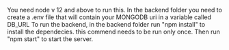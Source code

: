 You need node v 12 and above to run this.
In the backend folder you need to create a .env file that will contain your MONGODB uri in a variable called DB_URL
To run the backend, in the backend folder run "npm install" to install the dependecies. this commend needs to be run only once. Then run "npm start" to start the server.